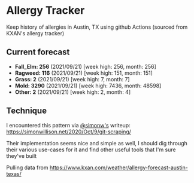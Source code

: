 # Allergy Tracker

Keep history of allergies in Austin, TX using github Actions (sourced from KXAN's allergy tracker)

## Current forecast
<!-- INJECT FORECAST -->
- **Fall_Elm: 256** (2021/09/21)  [week high: 256, month: 256]
- **Ragweed: 116** (2021/09/21)  [week high: 151, month: 151]
- **Grass: 2** (2021/09/21)  [week high: 7, month: 7]
- **Mold: 3290** (2021/09/21)  [week high: 7436, month: 48598]
- **Other: 2** (2021/09/21)  [week high: 2, month: 4]
<!-- END INJECT FORECAST -->

## Technique

I encountered this pattern via [@simonw's](https://github.com/simonw) writeup: https://simonwillison.net/2020/Oct/9/git-scraping/

Their implementation seems nice and simple as well, I should dig through their various use-cases for it and find other useful tools that I'm sure they've built

Pulling data from https://www.kxan.com/weather/allergy-forecast-austin-texas/
